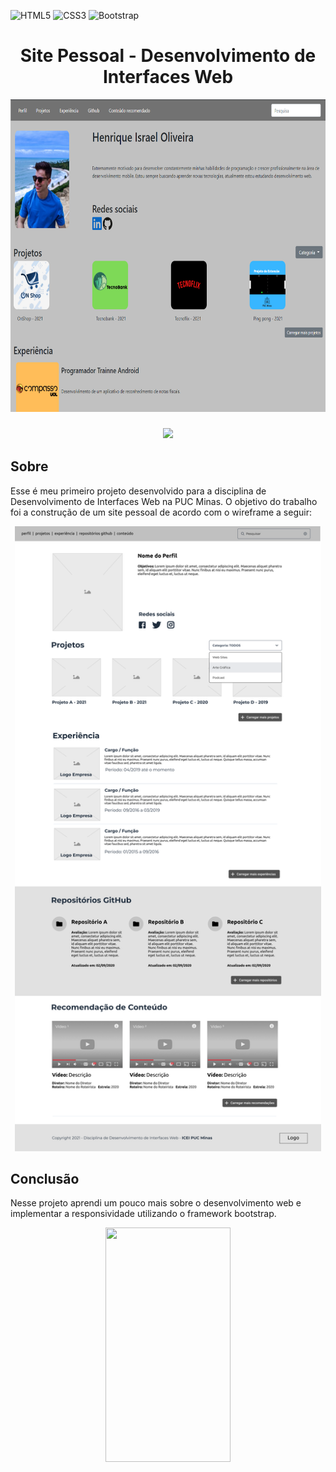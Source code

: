 ![HTML5](https://img.shields.io/badge/html5-%23E34F26.svg?style=for-the-badge&logo=html5&logoColor=white)
![CSS3](https://img.shields.io/badge/css3-%231572B6.svg?style=for-the-badge&logo=css3&logoColor=white)
![Bootstrap](https://img.shields.io/badge/bootstrap-%23563D7C.svg?style=for-the-badge&logo=bootstrap&logoColor=white)

<h1 align="center">Site Pessoal - Desenvolvimento de Interfaces Web</h1>

<div align="center"> <img height="500" src="./projeto_web.png"></div>

<h3 align="center">
  <a href="https://henriqueisrael.github.io/SitePessoal-DIW/">
    <img  src="https://img.shields.io/badge/-ACCESS%20THE%20PROJECT-727272?&style=for-the-badge&logoColor=fff"/>
  </a>
</h3>

<h2> Sobre </h2>
<p>Esse é meu primeiro projeto desenvolvido para a disciplina de Desenvolvimento de Interfaces Web na PUC Minas. O objetivo do trabalho foi a construção de um site pessoal de acordo com o wireframe a seguir: </p>
<div align="center"> <img height="1000" src="./layout.png"></div>

<h2>Conclusão</h2>
<p>Nesse projeto aprendi um pouco mais sobre o desenvolvimento web e implementar a responsividade utilizando o framework bootstrap.</p>
<div align="center"><img width="200px" height="375px" src="./animação.gif"></div>
